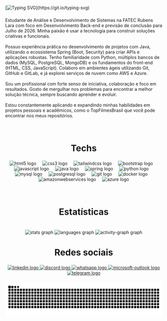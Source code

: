[![Typing SVG](https://readme-typing-svg.demolab.com?font=Fira+Code&weight=500&size=23&duration=3000&pause=1000&width=435&lines=Oi%2C+eu+sou+o+Patrick!!+;Seja+bem+vindo+ao+meu+GitHub!!)](https://git.io/typing-svg)

###

<p align="left">Estudante de Análise e Desenvolvimento de Sistemas na FATEC Rubens Lara com foco em Desenvolvimento Back-end e previsão de conclusão para Julho de 2026. Minha paixão é usar a tecnologia para construir soluções criativas e funcionais.<br><br>Possuo experiência prática no desenvolvimento de projetos com Java, utilizando o ecossistema Spring (Boot, Security) para criar APIs e aplicações robustas. Tenho familiaridade com Python, múltiplos bancos de dados (MySQL, PostgreSQL, MongoDB) e os fundamentos do front-end (HTML, CSS, JavaScript). Colaboro em ambientes ágeis utilizando Git, GitHub e GitLab, e já explorei serviços de nuvem como AWS e Azure.<br><br>Sou um profissional com forte senso de iniciativa, colaboração e foco em resultados. Gosto de mergulhar nos problemas para encontrar a melhor solução técnica, sempre buscando aprender e evoluir.<br><br>Estou constantemente aplicando e expandindo minhas habilidades em projetos pessoais e acadêmicos, como o TopFilmesBrasil que você pode encontrar nos meus repositórios.</p>

###

<br clear="both">

<h1 align="center">Techs</h1>

###

<div align="center">
  <img src="https://cdn.jsdelivr.net/gh/devicons/devicon/icons/html5/html5-original.svg" height="40" alt="html5 logo"  />
  <img width="12" />
  <img src="https://cdn.jsdelivr.net/gh/devicons/devicon/icons/css3/css3-original.svg" height="40" alt="css3 logo"  />
  <img width="12" />
  <img src="https://cdn.jsdelivr.net/gh/devicons/devicon/icons/tailwindcss/tailwindcss-original-wordmark.svg" height="40" alt="tailwindcss logo"  />
  <img width="12" />
  <img src="https://cdn.jsdelivr.net/gh/devicons/devicon/icons/bootstrap/bootstrap-original.svg" height="40" alt="bootstrap logo"  />
  <img width="12" />
  <img src="https://cdn.jsdelivr.net/gh/devicons/devicon/icons/javascript/javascript-original.svg" height="40" alt="javascript logo"  />
  <img width="12" />
  <img src="https://skillicons.dev/icons?i=java" height="40" alt="java logo"  />
  <img width="12" />
  <img src="https://cdn.jsdelivr.net/gh/devicons/devicon/icons/spring/spring-original.svg" height="40" alt="spring logo"  />
  <img width="12" />
  <img src="https://cdn.jsdelivr.net/gh/devicons/devicon/icons/python/python-original.svg" height="40" alt="python logo"  />
  <img width="12" />
  <img src="https://cdn.jsdelivr.net/gh/devicons/devicon/icons/mysql/mysql-original.svg" height="40" alt="mysql logo"  />
  <img width="12" />
  <img src="https://cdn.jsdelivr.net/gh/devicons/devicon/icons/postgresql/postgresql-original.svg" height="40" alt="postgresql logo"  />
  <img width="12" />
  <img src="https://cdn.jsdelivr.net/gh/devicons/devicon/icons/git/git-original.svg" height="40" alt="git logo"  />
  <img width="12" />
  <img src="https://cdn.jsdelivr.net/gh/devicons/devicon/icons/docker/docker-original.svg" height="40" alt="docker logo"  />
  <img width="12" />
  <img src="https://cdn.jsdelivr.net/gh/devicons/devicon/icons/amazonwebservices/amazonwebservices-line-wordmark.svg" height="40" alt="amazonwebservices logo"  />
  <img width="12" />
  <img src="https://cdn.jsdelivr.net/gh/devicons/devicon/icons/azure/azure-original.svg" height="40" alt="azure logo"  />
</div>

###

<br clear="both">

<h1 align="center">Estatísticas</h1>

###

<br clear="both">

<div align="center">
  <img src="https://github-readme-stats.vercel.app/api?username=patrickcsouzadev&hide_title=false&hide_rank=true&show_icons=true&include_all_commits=true&count_private=true&disable_animations=false&theme=highcontrast&locale=en&hide_border=false&order=1" height="140" alt="stats graph"  />
  <img src="https://github-readme-stats.vercel.app/api/top-langs?username=patrickcsouzadev&locale=en&hide_title=false&layout=compact&card_width=320&langs_count=7&theme=highcontrast&hide_border=false&order=2" height="200" alt="languages graph"  />
  <img src="https://github-readme-activity-graph.vercel.app/graph?username=patrickcsouzadev&radius=16&theme=high-contrast&area=true&order=5&hide_title=false&hide_border=false" height="300" alt="activity-graph graph"  />
</div>

###

<h1 align="center">Redes sociais</h1>

###

<div align="center">
  <a href="www.linkedin.com/in/patrickcsouzadev" target="_blank">
    <img src="https://raw.githubusercontent.com/maurodesouza/profile-readme-generator/master/src/assets/icons/social/linkedin/default.svg" width="52" height="40" alt="linkedin logo"  />
  </a>
  <a href="PTKsccp" target="_blank">
    <img src="https://raw.githubusercontent.com/maurodesouza/profile-readme-generator/master/src/assets/icons/social/discord/default.svg" width="52" height="40" alt="discord logo"  />
  </a>
  <a href="13991616105" target="_blank">
    <img src="https://raw.githubusercontent.com/maurodesouza/profile-readme-generator/master/src/assets/icons/social/whatsapp/default.svg" width="52" height="40" alt="whatsapp logo"  />
  </a>
  <a href="patrickcsouza.dev@outlook.com" target="_blank">
    <img src="https://raw.githubusercontent.com/maurodesouza/profile-readme-generator/master/src/assets/icons/social/microsoft-outlook/default.svg" width="52" height="40" alt="microsoft-outlook logo"  />
  </a>
  <a href="13991616105" target="_blank">
    <img src="https://raw.githubusercontent.com/maurodesouza/profile-readme-generator/master/src/assets/icons/social/telegram/default.svg" width="52" height="40" alt="telegram logo"  />
  </a>
</div>

###

<picture align="center">
  <source media="(prefers-color-scheme: dark)" srcset="https://raw.githubusercontent.com/patrickcsouzadev/patrickcsouzadev/output/github-contribution-grid-snake-dark.svg">
  <source media="(prefers-color-scheme: light)" srcset="https://raw.githubusercontent.com/patrickcsouzadev/patrickcsouzadev/output/github-contribution-grid-snake-dark.svg">
  <img align="center" alt="github contribution grid snake animation" src="https://raw.githubusercontent.com/patrickcsouzadev/patrickcsouzadev/output/github-contribution-grid-snake.svg">
</picture>
